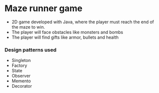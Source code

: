 # Maze runner game

  * 2D game developed with Java, where the player must reach the end of the maze to win.
  * The player will face obstacles like monsters and bombs
  * The player will find gifts like armor, bullets and health
  
### Design patterns used
 * Singleton
 * Factory
 * State
 * Observer
 * Memento
 * Decorator
 
  


